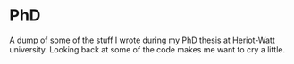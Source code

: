 # PhD

A dump of some of the stuff I wrote during my PhD thesis at
Heriot-Watt university. Looking back at some of the code makes me want
to cry a little.
